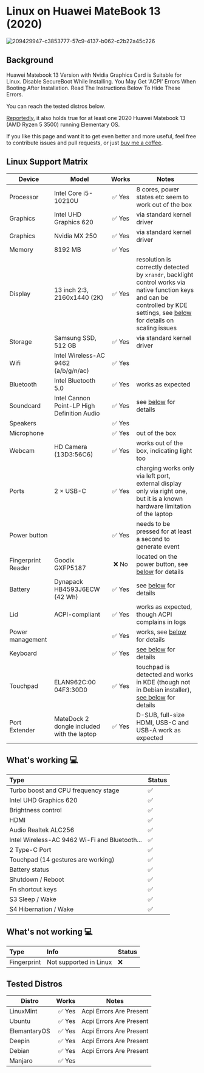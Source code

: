 # Linux on Huawei MateBook 13 (2020)
![209429947-c3853777-57c9-4137-b062-c2b22a45c226](https://user-images.githubusercontent.com/102032847/209430127-24b5b38d-c149-46d6-9f44-977e142dc94e.png)



## Background

Huawei Matebook 13 Version with Nvidia Graphics Card is Suitable for Linux. Disable SecureBoot While Installing. You May Get 'ACPI' Errors When Booting After Installation. Read The Instructions Below To Hide These Errors.

You can reach the tested distros below.

[Reportedly](https://github.com/nekr0z/linux-on-huawei-matebook-13-2019/issues/21), it also holds true for at least one 2020 Huawei Matebook 13 (AMD Ryzen 5 3500) running Elementary OS.

If you like this page and want it to get even better and more useful, feel free to contribute issues and pull requests, or just [buy me a coffee](https://www.buymeacoffee.com/nekr0z).

## Linux Support Matrix

| Device | Model |  Works | Notes |
| --- | --- |  :---: | --- |
| Processor | Intel Core i5-10210U | ✅ Yes | 8 cores, power states etc seem to work out of the box |
| Graphics | Intel UHD Graphics 620 | ✅ Yes | via standard kernel driver |
| Graphics | Nvidia MX 250 | ✅ Yes | via standard kernel driver |
| Memory | 8192 MB | ✅ Yes |  |
| Display | 13 inch 2:3, 2160x1440 (2K) | ✅ Yes | resolution is correctly detected by `xrandr`, backlight control works via native function keys and can be controlled by KDE settings, see [below](#display) for details on scaling issues |
| Storage | Samsung SSD, 512 GB | ✅ Yes | via standard kernel driver |
| Wifi | Intel Wireless-AC 9462 (a/b/g/n/ac) | ✅ Yes |
| Bluetooth | Intel Bluetooth 5.0| ✅ Yes | works as expected |
| Soundcard  | Intel Cannon Point-LP High Definition Audio | ✅ Yes  | see [below](#soundcard) for details |
| Speakers  |  | ✅ Yes |  |
| Microphone | | ✅ Yes | out of the box |
| Webcam | HD Camera (13D3:56C6) | ✅ Yes | works out of the box, indicating light too |
| Ports | 2 × USB-C | ✅ Yes | charging works only via left port, external display only via right one, but it is a known hardware limitation of the laptop |
| Power button |  | ✅ Yes | needs to be pressed for at least a second to generate event |
| Fingerprint Reader | Goodix GXFP5187 | ❌ No | located on the power button, see [below](#fingerprint-reader) for details  |
| Battery | Dynapack HB4593J6ECW (42 Wh) | ✅ Yes | see [below](#battery) for details |
| Lid | ACPI-compliant |  ✅ Yes | works as expected, though ACPI complains in logs |
| Power management | | ✅ Yes | works, see [below](#power-management) for details |
| Keyboard |  | ✅ Yes | [see below](#keyboard) for details |
| Touchpad | ELAN962C:00 04F3:30D0 | ✅ Yes | touchpad is detected and works in KDE (though not in Debian installer), [see below](#touchpad) for details |
| Port Extender | MateDock 2 dongle included with the laptop | ✅ Yes | D-SUB, full-size HDMI, USB-C and USB-A work as expected |

## What's working  💻
  
Type | Status
:---------|:---------
Turbo boost and CPU frequency stage |  ✅  
Intel UHD Graphics 620              |  ✅  
Brightness control                  |  ✅  
HDMI                                |  ✅  
Audio Realtek ALC256            |  ✅  
Intel Wireless-AC 9462 Wi-Fi and Bluetooth...         |  ✅  
2 Type-C Port       |  ✅  
Touchpad (14 gestures are working)   |  ✅  
Battery status   |  ✅  
Shutdown / Reboot   |  ✅  
Fn shortcut keys   |  ✅  
S3 Sleep / Wake   |  ✅
S4 Hibernation / Wake   |  ✅

## What's not working 💻
  
Type | Info | Status
:---------|:---------|:----------
Fingerprint | Not supported in Linux | ❌


## Tested Distros

| Distro |Works | Notes |
| --- |----: | --- |
| LinuxMint |✅ Yes | Acpi Errors Are Present |
| Ubuntu |✅ Yes | Acpi Errors Are Present |
| ElemantaryOS |✅ Yes | Acpi Errors Are Present |
| Deepin |✅ Yes | Acpi Errors Are Present  |
| Debian |✅ Yes | Acpi Errors Are Present |
| Manjaro |✅ Yes |  |

